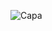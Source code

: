![Capa](https://user-images.githubusercontent.com/28010081/211201251-15bf8da4-2f97-4b95-920e-7539d05df095.png)
